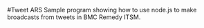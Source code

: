 #Tweet ARS
Sample program showing how to use node.js to make broadcasts from tweets in BMC Remedy ITSM.